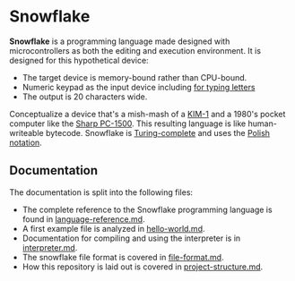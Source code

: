# Snowflake

**Snowflake** is a programming language made designed with microcontrollers as both the editing 
and execution environment. It is designed for this hypothetical device:

* The target device is memory-bound rather than CPU-bound.
* Numeric keypad as the input device including [for typing letters][1]
* The output is 20 characters wide.

Conceptualize a device that's a mish-mash of a [KIM-1][2] and a 1980's pocket computer like 
the [Sharp PC-1500][3]. This resulting language is like human-writeable bytecode.
Snowflake is [Turing-complete][4] and uses the [Polish notation][5].

[1]: https://en.wikipedia.org/wiki/E.161
[2]: https://en.wikipedia.org/wiki/KIM-1
[3]: https://en.wikipedia.org/wiki/Sharp_PC-1500
[4]: https://en.wikipedia.org/wiki/Turing_completeness
[5]: https://en.wikipedia.org/wiki/Polish_notation

## Documentation

The documentation is split into the following files:

* The complete reference to the Snowflake programming language is found in [language-reference.md][6].
* A first example file is analyzed in [hello-world.md][7].
* Documentation for compiling and using the interpreter is in [interpreter.md][8].
* The snowflake file format is covered in [file-format.md][10].
* How this repository is laid out is covered in [project-structure.md][9].

[6]: language-reference.md
[7]: hello-world.md
[8]: interpreter.md
[9]: project-structure.md
[10]: file-format.md
